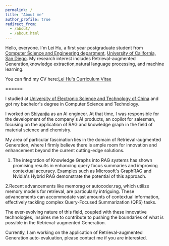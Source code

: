 ```yaml
---
permalink: /
title: "About me"
author_profile: true
redirect_from: 
  - /about/
  - /about.html
---
```

Hello, everyone. 
I'm Lei Hu, a first year postgraduate student from [Computer Science and Engineering department](https://cse.ucsd.edu/), [University of California, San Diego](https://ucsd.edu/). My research interest includes Retrieval-augmented Generation,knowledge extraction,natural language processing, and machine learning.

You can find my CV here:[Lei Hu's Curriculum Vitae](../images/Lei_Hu_CV_1011.pdf)

======

I studied at [University of Electronic Science and Technology of China](https://www.uestc.edu.cn/) and got my bachelor's degree in Computer Science and Technology.

I worked on [Shiyanjia](https://www.shiyanjia.com/) as an AI engineer. At that time, I was responsible for the development of the company's AI products, an copilot for salesman, focusing on the application of RAG and knowledge graph in the field of material science and chemistry.

My area of particular fascination lies in the domain of Retrieval-augmented Generation, where I firmly believe there is ample room for innovation and enhancement beyond the current cutting-edge solutions.
1. The integration of Knowledge Graphs into RAG systems has shown promising results in enhancing query focus summaries and improving contextual accuracy. Examples such as Microsoft's GraphRAG and Nvidia's Hybrid RAG demonstrate the potential of this approach.

2.Recent advancements like memorag or autocoder.rag, which utilize memory models for retrieval, are particularly intriguing. These advancements can accommodate vast amounts of contextual information, effectively tackling complex Query-Focused Summarization (QFS) tasks.

The ever-evolving nature of this field, coupled with these innovative technologies, inspires me to contribute to pushing the boundaries of what is possible in the Retrieval-augmented Generation.

Currently, I am working on the application of Retrieval-augmented Generation auto-evaluation, please contact me if you are interested.


